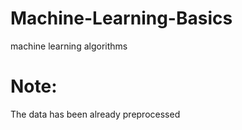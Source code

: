 # Machine-Learning-Basics
machine learning algorithms
# Note:
The data has been already preprocessed
